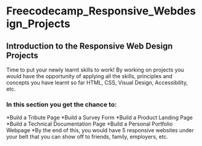# Freecodecamp_Responsive_Webdesign_Projects

## Introduction to the Responsive Web Design Projects
Time to put your newly learnt skills to work! By working on projects you would have the opportunity of applying all the skills, principles and concepts you have learnt so far HTML, CSS, Visual Design, Accessibility, etc.

### In this section you get the chance to:

*Build a Tribute Page
*Build a Survey Form
*Build a Product Landing Page
*Build a Technical Documentation Page
*Build a Personal Portfolio Webpage
*By the end of this, you would have 5 responsive websites under your belt that you can show off to friends, family, employers, etc. 
